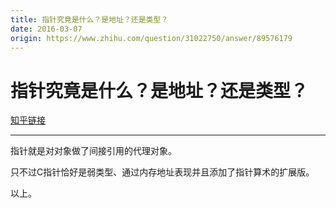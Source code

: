```yaml
---
title: 指针究竟是什么？是地址？还是类型？
date: 2016-03-07
origin: https://www.zhihu.com/question/31022750/answer/89576179
---
```

# 指针究竟是什么？是地址？还是类型？

[知乎链接](https://www.zhihu.com/question/31022750/answer/89576179)

---------

<span class="RichText ztext CopyrightRichText-richText" itemprop="text"><p>指针就是对对象做了间接引用的代理对象。</p><p>只不过C指针恰好是弱类型、通过内存地址表现并且添加了指针算术的扩展版。</p>以上。</span>